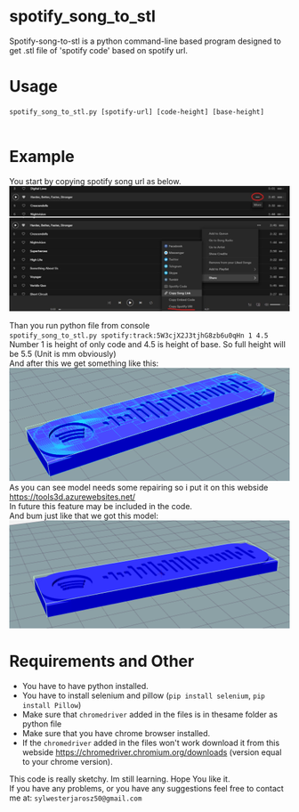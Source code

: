 # spotify_song_to_stl
Spotify-song-to-stl is a python command-line based program designed to get .stl file of 'spotify code' based on spotify url.

# Usage
`spotify_song_to_stl.py [spotify-url] [code-height] [base-height]` <br><br>

# Example
You start by copying spotify song url as below.
![alt text](https://github.com/Silvesterrr/spotify_song_to_stl/blob/main/example.jpg?raw=true)

Than you run python file from console <br>
`spotify_song_to_stl.py spotify:track:5W3cjX2J3tjhG8zb6u0qHn 1 4.5`  
Number 1 is height of only code and 4.5 is height of base. So full height will be 5.5 (Unit is mm obviously) <br>
And after this we get something like this:<br>
![alt text](https://github.com/Silvesterrr/spotify_song_to_stl/blob/main/example2.jpg?raw=true)
As you can see model needs some repairing so i put it on this webside https://tools3d.azurewebsites.net/  
In future this feature may be included in the code.  
And bum just like that we got this model:  
![alt text](https://github.com/Silvesterrr/spotify_song_to_stl/blob/main/example3.jpg?raw=true)

# Requirements and Other
- You have to have python installed.  
- You have to install selenium and pillow (`pip install selenium`, `pip install Pillow`)
- Make sure that `chromedriver` added in the files is in thesame folder as python file
- Make sure that you have chrome browser installed.
- If the `chromedriver` added in the files won't work download it from this webside https://chromedriver.chromium.org/downloads (version equal to your chrome version).

This code is really sketchy. Im still learning.
Hope You like it.  
If you have any problems, or you have any suggestions feel free to contact me at: `sylwesterjarosz50@gmail.com`
